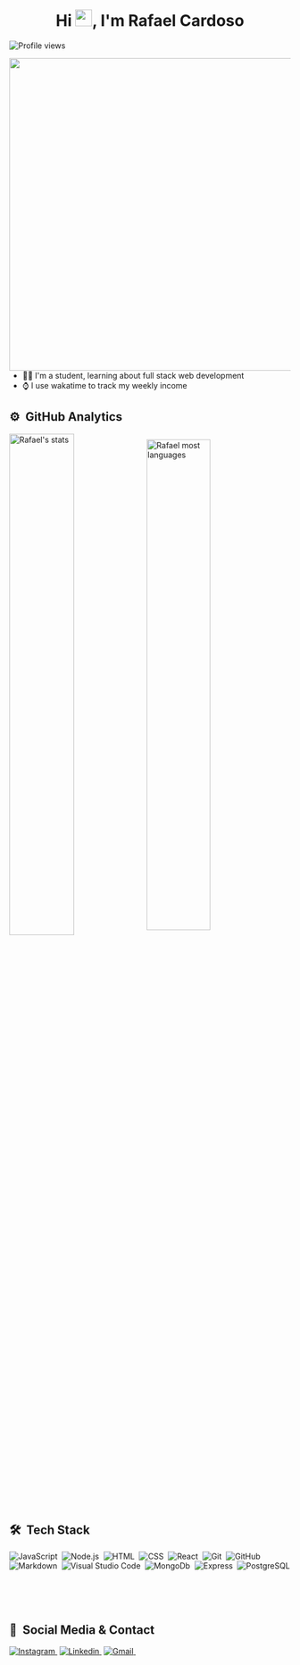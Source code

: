 
<div>
  <h1 align="center">Hi <img src="https://raw.githubusercontent.com/kaueMarques/kaueMarques/master/hi.gif" width="30px">, I'm Rafael Cardoso</h1>
  <p align="left"> <img src="https://komarev.com/ghpvc/?username=RafaelCardoso990&color=blue" alt="Profile views" /> </p>
  <img align="right" height="560em" src="https://user-images.githubusercontent.com/93937958/169828632-e548fa7d-1306-4e37-8f62-fe8647b906a0.gif" />
</div>

- 👨‍💻 I'm a student, learning about full stack web development
- ⌚ I use wakatime to track my weekly income

## ⚙️ &nbsp;GitHub Analytics

<div>
  <img width="48%" src="https://github-readme-stats.vercel.app/api?username=RafaelCardoso990&show_icons=true&theme=default" alt="Rafael's stats"       align="center"/>
  <img width="47.5%" src="https://github-readme-stats.vercel.app/api/top-langs/?username=RafaelCardoso990&layout=compact&theme=default" alt="Rafael most    languages" align="center"/>  
</div>  

<br><br>

## 🛠 &nbsp;Tech Stack

![JavaScript](https://img.shields.io/badge/-JavaScript-05122A?style=flat&logo=javascript)&nbsp;
![Node.js](https://img.shields.io/badge/-Node.js-05122A?style=flat&logo=node.js)&nbsp;
![HTML](https://img.shields.io/badge/-HTML-05122A?style=flat&logo=HTML5)&nbsp;
![CSS](https://img.shields.io/badge/-CSS-05122A?style=flat&logo=CSS3&logoColor=1572B6)&nbsp;
![React](https://img.shields.io/badge/-React-05122A?style=flat&logo=react)&nbsp;
![Git](https://img.shields.io/badge/-Git-05122A?style=flat&logo=git)&nbsp;
![GitHub](https://img.shields.io/badge/-GitHub-05122A?style=flat&logo=github)&nbsp;
![Markdown](https://img.shields.io/badge/-Markdown-05122A?style=flat&logo=markdown)&nbsp;
![Visual Studio Code](https://img.shields.io/badge/-Visual%20Studio%20Code-05122A?style=flat&logo=visual-studio-code&logoColor=007ACC)&nbsp;
![MongoDb](https://img.shields.io/badge/-MongoDb-05122A?style=flat&logo=mongodb)&nbsp;
![Express](https://img.shields.io/badge/-Express-05122A?style=flat&logo=express)&nbsp;
![PostgreSQL](https://img.shields.io/badge/-PostgreSQL-05122A?style=flat&logo=postgresql)&nbsp;

<br><br>


## 📱 &nbsp;Social Media & Contact

<a href="https://www.instagram.com/rafiinha_cardoso/" target="_blank">![Instagram](https://img.shields.io/badge/-Instagram-05122A?style=flat&logo=Instagram)&nbsp;</a>
<a href="https://www.linkedin.com/in/rafael-ferreira-cardoso-394515b5/" target="_blank">![Linkedin](https://img.shields.io/badge/-Linkedin-05122A?style=flat&logo=Linkedin)&nbsp;</a>
<a href="mailto:rafaelcardoso990@gmail.com" target="_blank">![Gmail](https://img.shields.io/badge/-Gmail-05122A?style=flat&logo=gmail)&nbsp;</a>
<br><br>

<br><br>












